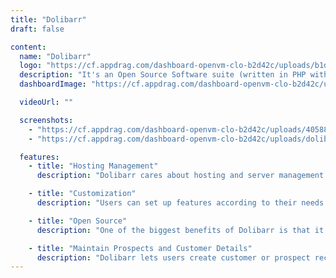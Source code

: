 ```yaml
---
title: "Dolibarr"
draft: false

content:
  name: "Dolibarr"
  logo: "https://cf.appdrag.com/dashboard-openvm-clo-b2d42c/uploads/b1dcd0fdac8d1ed246610a1c4979ecfdf729c4b5-RUJF.png"
  description: "It's an Open Source Software suite (written in PHP with optional JavaScript enhancements) designed for small, medium or large companies, foundations and freelancers."
  dashboardImage: "https://cf.appdrag.com/dashboard-openvm-clo-b2d42c/uploads/4058858e-d8ba-44d1-b716-61474e57f960-jH9R.jpg"

  videoUrl: ""

  screenshots:
    - "https://cf.appdrag.com/dashboard-openvm-clo-b2d42c/uploads/4058858e-d8ba-44d1-b716-61474e57f960-jH9R.jpg"
    - "https://cf.appdrag.com/dashboard-openvm-clo-b2d42c/uploads/dolibarr-sanjay-u83-8i1Q.jpg"

  features:
    - title: "Hosting Management"
      description: "Dolibarr cares about hosting and server management. You will get the services you need."

    - title: "Customization"
      description: "Users can set up features according to their needs and choose from options like marketing, sales, manufacturing, human resources, accounting, logistics, invoicing, stock and more."

    - title: "Open Source"
      description: "One of the biggest benefits of Dolibarr is that it has no cost of entry thanks to its open-source model. This allows thousands of end users, testers and developers to work on projects, provide feedback and help Dolibarr continually innovate."

    - title: "Maintain Prospects and Customer Details"
      description: "Dolibarr lets users create customer or prospect records by adding their personal information to the database. It also helps create alternative contacts for every prospect and displays the status and potential of the opportunity."
---
```

